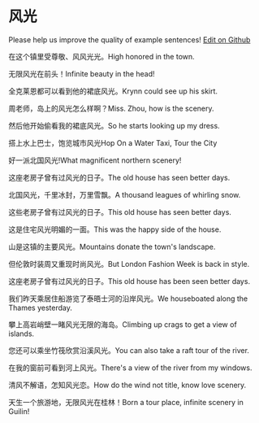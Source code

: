 # 风光

Please help us improve the quality of example sentences! [Edit on Github](https://github.com/jiyushe/jiyu-example-sentence-source/blob/main/chinese/fengguang.md)

<p><span class="chinese">在这个镇里受尊敬、风风光光。</span><span class="english">High honored in the town.</span></p>

<p><span class="chinese">无限风光在前头！</span><span class="english">Infinite beauty in the head!</span></p>

<p><span class="chinese">全克莱恩都可以看到他的裙底风光。</span><span class="english">Krynn could see up his skirt.</span></p>

<p><span class="chinese">周老师，岛上的风光怎么样啊？</span><span class="english">Miss. Zhou, how is the scenery.</span></p>

<p><span class="chinese">然后他开始偷看我的裙底风光。</span><span class="english">So he starts looking up my dress.</span></p>

<p><span class="chinese">搭上水上巴士，饱览城市风光</span><span class="english">Hop On a Water Taxi, Tour the City</span></p>

<p><span class="chinese">好一派北国风光!</span><span class="english">What magnificent northern scenery!</span></p>

<p><span class="chinese">这座老房子曾有过风光的日子。</span><span class="english">The old house has seen better days.</span></p>

<p><span class="chinese">北国风光，千里冰封，万里雪飘。</span><span class="english">A thousand leagues of whirling snow.</span></p>

<p><span class="chinese">这些老房子曾有过风光的日子。</span><span class="english">This old house has seen better days.</span></p>

<p><span class="chinese">这是住宅风光明媚的一面。</span><span class="english">This was the happy side of the house.</span></p>

<p><span class="chinese">山是这镇的主要风光。</span><span class="english">Mountains donate the town's landscape.</span></p>

<p><span class="chinese">但伦敦时装周又重现时尚风光。</span><span class="english">But London Fashion Week is back in style.</span></p>

<p><span class="chinese">这座老房子曾有过风光的日子。</span><span class="english">This old house has been seen better days.</span></p>

<p><span class="chinese">我们昨天乘居住船游览了泰晤士河的沿岸风光。</span><span class="english">We houseboated along the Thames yesterday.</span></p>

<p><span class="chinese">攀上高岩峭壁一睹风光无限的海岛。</span><span class="english">Climbing up crags to get a view of islands.</span></p>

<p><span class="chinese">您还可以乘坐竹筏欣赏沿溪风光。</span><span class="english">You can also take a raft tour of the river.</span></p>

<p><span class="chinese">在我的窗前可看到河上风光。</span><span class="english">There's a view of the river from my windows.</span></p>

<p><span class="chinese">清风不解语，怎知风光恋。</span><span class="english">How do the wind not title, know love scenery.</span></p>

<p><span class="chinese">天生一个旅游地，无限风光在桂林！</span><span class="english">Born a tour place, infinite scenery in Guilin!</span></p>

